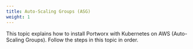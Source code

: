 ```yaml
---
title: Auto-Scaling Groups (ASG)
weight: 1
---
```


This topic explains how to install Portworx with Kubernetes on AWS (Auto-Scaling Groups). Follow the steps in this topic in order.
